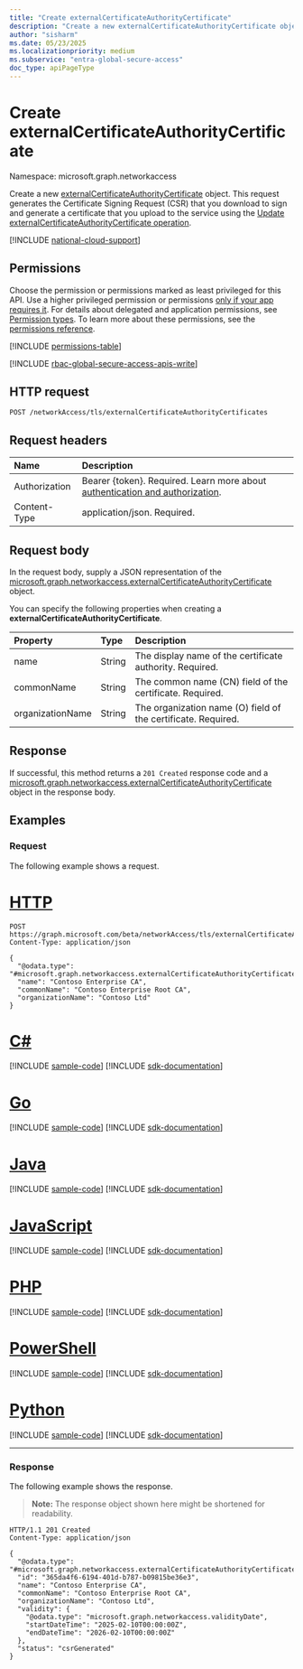 ```yaml
---
title: "Create externalCertificateAuthorityCertificate"
description: "Create a new externalCertificateAuthorityCertificate object."
author: "sisharm"
ms.date: 05/23/2025
ms.localizationpriority: medium
ms.subservice: "entra-global-secure-access"
doc_type: apiPageType
---
```


# Create externalCertificateAuthorityCertificate

Namespace: microsoft.graph.networkaccess

Create a new [externalCertificateAuthorityCertificate](../resources/networkaccess-externalcertificateauthoritycertificate.md) object. This request generates the Certificate Signing Request (CSR) that you download to sign and generate a certificate that you upload to the service using the [Update externalCertificateAuthorityCertificate operation](../api/networkaccess-externalcertificateauthoritycertificate-update.md).

[!INCLUDE [national-cloud-support](../../includes/global-only.md)]

## Permissions

Choose the permission or permissions marked as least privileged for this API. Use a higher privileged permission or permissions [only if your app requires it](/graph/permissions-overview#best-practices-for-using-microsoft-graph-permissions). For details about delegated and application permissions, see [Permission types](/graph/permissions-overview#permission-types). To learn more about these permissions, see the [permissions reference](/graph/permissions-reference).

<!-- { "blockType": "permissions", "name": "networkaccess_tlstermination_post_externalcertificateauthoritycertificates" } -->
[!INCLUDE [permissions-table](../includes/permissions/networkaccess-tlstermination-post-externalcertificateauthoritycertificates-permissions.md)]

[!INCLUDE [rbac-global-secure-access-apis-write](../includes/rbac-for-apis/rbac-global-secure-access-apis-write.md)]

## HTTP request

<!-- {
  "blockType": "ignored"
}
-->
```http
POST /networkAccess/tls/externalCertificateAuthorityCertificates
```

## Request headers

|Name|Description|
|:---|:---|
|Authorization|Bearer {token}. Required. Learn more about [authentication and authorization](/graph/auth/auth-concepts).|
|Content-Type|application/json. Required.|

## Request body

In the request body, supply a JSON representation of the [microsoft.graph.networkaccess.externalCertificateAuthorityCertificate](../resources/networkaccess-externalcertificateauthoritycertificate.md) object.

You can specify the following properties when creating a **externalCertificateAuthorityCertificate**.

|Property|Type|Description|
|:---|:---|:---|
|name|String|The display name of the certificate authority. Required.|
|commonName|String|The common name (CN) field of the certificate. Required.|
|organizationName|String|The organization name (O) field of the certificate. Required.|

## Response

If successful, this method returns a `201 Created` response code and a [microsoft.graph.networkaccess.externalCertificateAuthorityCertificate](../resources/networkaccess-externalcertificateauthoritycertificate.md) object in the response body.

## Examples

### Request

The following example shows a request.
# [HTTP](#tab/http)
<!-- {
  "blockType": "request",
  "name": "create_externalcertificateauthoritycertificate_from_"
}
-->
```http
POST https://graph.microsoft.com/beta/networkAccess/tls/externalCertificateAuthorityCertificates
Content-Type: application/json

{
  "@odata.type": "#microsoft.graph.networkaccess.externalCertificateAuthorityCertificate",
  "name": "Contoso Enterprise CA",
  "commonName": "Contoso Enterprise Root CA",
  "organizationName": "Contoso Ltd"
}
```

# [C#](#tab/csharp)
[!INCLUDE [sample-code](../includes/snippets/csharp/create-externalcertificateauthoritycertificate-from--csharp-snippets.md)]
[!INCLUDE [sdk-documentation](../includes/snippets/snippets-sdk-documentation-link.md)]

# [Go](#tab/go)
[!INCLUDE [sample-code](../includes/snippets/go/create-externalcertificateauthoritycertificate-from--go-snippets.md)]
[!INCLUDE [sdk-documentation](../includes/snippets/snippets-sdk-documentation-link.md)]

# [Java](#tab/java)
[!INCLUDE [sample-code](../includes/snippets/java/create-externalcertificateauthoritycertificate-from--java-snippets.md)]
[!INCLUDE [sdk-documentation](../includes/snippets/snippets-sdk-documentation-link.md)]

# [JavaScript](#tab/javascript)
[!INCLUDE [sample-code](../includes/snippets/javascript/create-externalcertificateauthoritycertificate-from--javascript-snippets.md)]
[!INCLUDE [sdk-documentation](../includes/snippets/snippets-sdk-documentation-link.md)]

# [PHP](#tab/php)
[!INCLUDE [sample-code](../includes/snippets/php/create-externalcertificateauthoritycertificate-from--php-snippets.md)]
[!INCLUDE [sdk-documentation](../includes/snippets/snippets-sdk-documentation-link.md)]

# [PowerShell](#tab/powershell)
[!INCLUDE [sample-code](../includes/snippets/powershell/create-externalcertificateauthoritycertificate-from--powershell-snippets.md)]
[!INCLUDE [sdk-documentation](../includes/snippets/snippets-sdk-documentation-link.md)]

# [Python](#tab/python)
[!INCLUDE [sample-code](../includes/snippets/python/create-externalcertificateauthoritycertificate-from--python-snippets.md)]
[!INCLUDE [sdk-documentation](../includes/snippets/snippets-sdk-documentation-link.md)]

---

### Response

The following example shows the response.
>**Note:** The response object shown here might be shortened for readability.
<!-- {
  "blockType": "response",
  "truncated": true,
  "@odata.type": "microsoft.graph.networkaccess.externalCertificateAuthorityCertificate"
}
-->
```http
HTTP/1.1 201 Created
Content-Type: application/json

{
  "@odata.type": "#microsoft.graph.networkaccess.externalCertificateAuthorityCertificate",
  "id": "365da4f6-6194-401d-b787-b09815be36e3",
  "name": "Contoso Enterprise CA",
  "commonName": "Contoso Enterprise Root CA",
  "organizationName": "Contoso Ltd",
  "validity": {
    "@odata.type": "microsoft.graph.networkaccess.validityDate",
    "startDateTime": "2025-02-10T00:00:00Z",
    "endDateTime": "2026-02-10T00:00:00Z"
  },
  "status": "csrGenerated"
}
```
